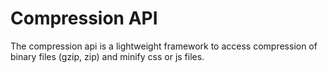 # Compression API

The compression api is a lightweight framework to access compression of binary files (gzip, zip) and minify css or js files.

